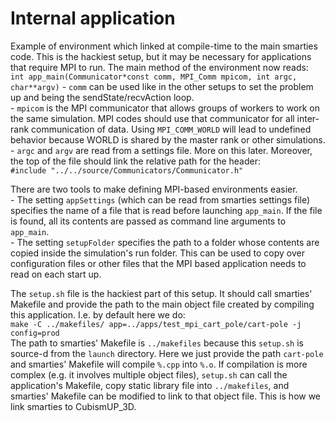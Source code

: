 # Internal application

Example of environment which linked at compile-time to the main smarties code.
This is the hackiest setup, but it may be necessary for applications that require MPI to run. The main method of the environment now reads:  
`int app_main(Communicator*const comm, MPI_Comm mpicom, int argc, char**argv)`
    - `comm` can be used like in the other setups to set the problem up and being the sendState/recvAction loop.  
    - `mpicom` is the MPI communicator that allows groups of workers to work on the same simulation. MPI codes should use that communicator for all inter-rank communication of data. Using `MPI_COMM_WORLD` will lead to undefined behavior because WORLD is shared by the master rank or other simulations.  
    - `argc` and `argv` are read from a settings file. More on this later.
Moreover, the top of the file should link the relative path for the header:  
`#include "../../source/Communicators/Communicator.h"`  


There are two tools to make defining MPI-based environments easier.  
    - The setting `appSettings` (which can be read from smarties settings file) specifies the name of a file that is read before launching `app_main`. If the file is found, all its contents are passed as command line arguments to `app_main`.  
    - The setting `setupFolder` specifies the path to a folder whose contents are copied inside the simulation's run folder. This can be used to copy over configuration files or other files that the MPI based application needs to read on each start up.  


The `setup.sh` file is the hackiest part of this setup. It should call smarties' Makefile and provide the path to the main object file created by compiling this application. I.e. by default here we do:  
`make -C ../makefiles/ app=../apps/test_mpi_cart_pole/cart-pole -j config=prod`  
The path to smarties' Makefile is `../makefiles` because this `setup.sh` is source-d from the `launch` directory. Here we just provide the path `cart-pole` and smarties' Makefile will compile `%.cpp` into `%.o`. If compilation is more complex (e.g. it involves multiple object files), `setup.sh` can call the application's Makefile, copy static library file into `../makefiles`, and smarties' Makefile can be modified to link to that object file. This is how we link smarties to CubismUP_3D.
